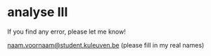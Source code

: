 # analyse III

If you find any error, please let me know! 

naam.voornaam@student.kuleuven.be
(please fill in my real names)
